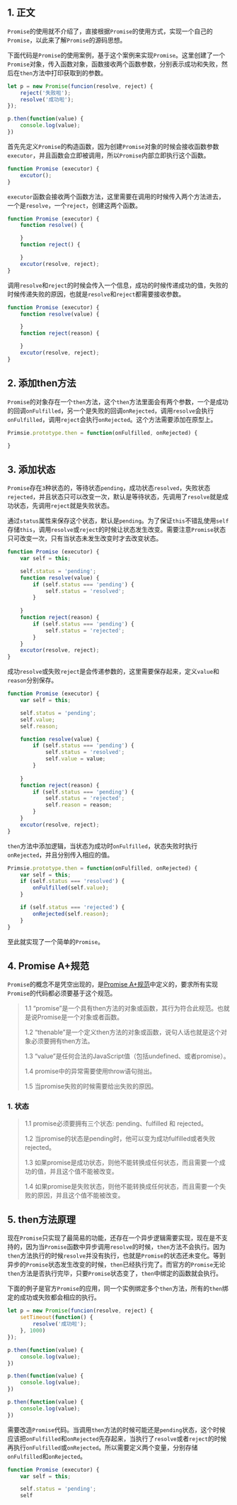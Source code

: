 ## 1. 正文

```Promise```的使用就不介绍了，直接根据```Promise```的使用方式，实现一个自己的```Promise```，以此来了解```Promise```的源码思想。

下面代码是```Promise```的使用案例，基于这个案例来实现```Promise```。这里创建了一个```Promise```对象，传入函数对象，函数接收两个函数参数，分别表示成功和失败，然后在```then```方法中打印获取到的参数。

```js
let p = new Promise(funcion(resolve, reject) {
    reject('失败啦');
    resolve('成功啦');
});

p.then(function(value) {
    console.log(value);
})
```


首先先定义```Promise```的构造函数，因为创建```Promise```对象的时候会接收函数参数```executor```，并且函数会立即被调用，所以```Promise```内部立即执行这个函数。

```js
function Promise (executor) {
    excutor();
}
```

```executor```函数会接收两个函数方法，这里需要在调用的时候传入两个方法进去，一个是```resolve```，一个```reject```，创建这两个函数。

```js
function Promise (executor) {
    function resolve() {

    }
    function reject() {

    }
    excutor(resolve, reject);
}
```

调用```resolve```和```reject```的时候会传入一个信息，成功的时候传递成功的值，失败的时候传递失败的原因，也就是```resolve```和```reject```都需要接收参数。

```js
function Promise (executor) {
    function resolve(value) {

    }
    function reject(reason) {

    }
    excutor(resolve, reject);
}
```

## 2. 添加then方法

```Promise```的对象存在一个```then```方法，这个```then```方法里面会有两个参数，一个是成功的回调```onFulfilled```，另一个是失败的回调```onRejected```，调用```resolve```会执行```onFulfilled```，调用```reject```会执行```onRejected```。这个方法需要添加在原型上。

```js
Primsie.prototype.then = function(onFulfilled, onRejected) {

}
```

## 3. 添加状态

```Promise```存在```3```种状态的，等待状态```pending```，成功状态```resolved```，失败状态```rejected```，并且状态只可以改变一次，默认是等待状态，先调用了```resolve```就是成功状态，先调用```reject```就是失败状态。

通过```status```属性来保存这个状态，默认是```pending```。为了保证```this```不错乱使用```self```存储```this```，调用```resolve```或```reject```的时候让状态发生改变。需要注意```Promise```状态只可改变一次，只有当状态未发生改变时才去改变状态。

```js
function Promise (executor) {
    var self = this;

    self.status = 'pending';
    function resolve(value) {
        if (self.status === 'pending') {
            self.status = 'resolved';
        }
        
    }
    function reject(reason) {
        if (self.status === 'pending') {
            self.status = 'rejected';
        }
    }
    excutor(resolve, reject);
}
```

成功```resolve```或失败```reject```是会传递参数的，这里需要保存起来，定义```value```和```reason```分别保存。

```js
function Promise (executor) {
    var self = this;

    self.status = 'pending';
    self.value;
    self.reason;

    function resolve(value) {
        if (self.status === 'pending') {
            self.status = 'resolved';
            self.value = value;
        }
        
    }
    function reject(reason) {
        if (self.status === 'pending') {
            self.status = 'rejected';
            self.reason = reason;
        }
    }
    excutor(resolve, reject);
}
```

```then```方法中添加逻辑，当状态为成功时```onFulfilled```，状态失败时执行```onRejected```，并且分别传入相应的值。

```js
Primsie.prototype.then = function(onFulfilled, onRejected) {
    var self = this;
    if (self.status === 'resolved') {
        onFulfilled(self.value);
    }

    if (self.status === 'rejected') {
        onRejected(self.reason);
    }
}
```

至此就实现了一个简单的```Promise```。

## 4. Promise A+规范

```Promise```的概念不是凭空出现的，是[Promise A+规范](https://promisesaplus.com/)中定义的，要求所有实现```Promise```的代码都必须要基于这个规范。

> 1.1 “promise”是一个具有then方法的对象或函数，其行为符合此规范。也就是说Promise是一个对象或者函数。
>
> 1.2 “thenable”是一个定义then方法的对象或函数，说句人话也就是这个对象必须要拥有then方法。
>
> 1.3 “value”是任何合法的JavaScript值（包括undefined、或者promise）。
>
> 1.4 promise中的异常需要使用throw语句抛出。
>
> 1.5 当promise失败的时候需要给出失败的原因。

### 1. 状态

>
> 1.1 promise必须要拥有三个状态: pending、fulfilled 和 rejected。
>
> 1.2 当promise的状态是pending时，他可以变为成功fulfilled或者失败rejected。
>
> 1.3 如果promise是成功状态，则他不能转换成任何状态，而且需要一个成功的值，并且这个值不能被改变。
>
> 1.4 如果promise是失败状态，则他不能转换成任何状态，而且需要一个失败的原因，并且这个值不能被改变。
>

## 5. then方法原理

现在```Promise```只实现了最简易的功能，还存在一个异步逻辑需要实现，现在是不支持的，因为当```Promise```函数中异步调用```resolve```的时候，```then```方法不会执行。因为```then```方法执行的时候```resolve```并没有执行，也就是```Promise```的状态还未变化。等到异步的```Promise```状态发生改变的时候，```then```已经执行完了。而官方的```Promise```无论```then```方法是否执行完毕，只要```Promise```状态变了，```then```中绑定的函数就会执行。

下面的例子是官方```Promise```的应用，同一个实例绑定多个```then```方法，所有的```then```绑定的成功或失败都会相应的执行。

```js
let p = new Promise(funcion(resolve, reject) {
    setTimeout(function() {
        resolve('成功啦');
    }, 1000)    
});

p.then(function(value) {
    console.log(value);
})

p.then(function(value) {
    console.log(value);
})

p.then(function(value) {
    console.log(value);
})
```

需要改造```Promise```代码。当调用```then```方法的时候可能还是```pending```状态，这个时候应该把```onFulfilled```和```onRejected```先存起来，当执行了```resolve```或者```reject```的时候再执行```onFulfilled```或```onRejected```。所以需要定义两个变量，分别存储```onFulfilled```和```onRejected```。

```js
function Promise (executor) {
    var self = this;

    self.status = 'pending';
    self